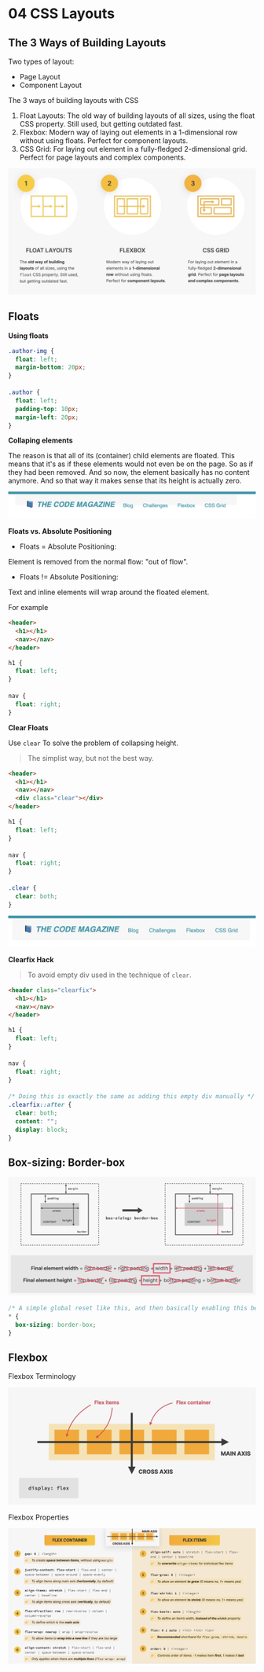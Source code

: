 # 04 CSS Layouts

## The 3 Ways of Building Layouts

Two types of layout:

- Page Layout
- Component Layout

The 3 ways of building layouts with CSS

1. Float Layouts: The old way of building layouts of all sizes, using the float CSS property. Still used, but getting outdated fast.
2. Flexbox: Modern way of laying out elements in a 1-dimensional row without using floats. Perfect for component layouts.
3. CSS Grid: For laying out element in a fully-fledged 2-dimensional grid. Perfect for page layouts and complex components.

![The 3 ways of building layouts with CSS](/starter/04-CSS-Layouts/img-notes/CSS_Layouts_Ways.png)

## Floats

<b>Using floats</b>

```css
.author-img {
  float: left;
  margin-bottom: 20px;
}

.author {
  float: left;
  padding-top: 10px;
  margin-left: 20px;
}
```

<b>Collaping elements</b>

The reason is that all of its (container) child elements are floated. This means that it's as if these elements would not even be on the page. So as if they had been removed. And so now, the element basically has no content anymore. And so that way it makes sense that its height is actually zero.

![Collaping height](/starter/04-CSS-Layouts/img-notes/Floats_Collapsing_Elements.png)

<b>Floats vs. Absolute Positioning</b>

- Floats = Absolute Positioning:

Element is removed from the normal flow: "out of flow".

- Floats != Absolute Positioning:

Text and inline elements will wrap around the floated element.

For example

```html
<header>
  <h1></h1>
  <nav></nav>
</header>
```

```css
h1 {
  float: left;
}

nav {
  float: right;
}
```

<b>Clear Floats</b>

Use `clear` To solve the problem of collapsing height.

> The simplist way, but not the best way.

```html
<header>
  <h1></h1>
  <nav></nav>
  <div class="clear"></div>
</header>
```

```css
h1 {
  float: left;
}

nav {
  float: right;
}

.clear {
  clear: both;
}
```

![Clear Floats](/starter/04-CSS-Layouts/img-notes/Clear_Floats.png)

<b>Clearfix Hack</b>

> To avoid empty div used in the technique of `clear`.

```html
<header class="clearfix">
  <h1></h1>
  <nav></nav>
</header>
```

```css
h1 {
  float: left;
}

nav {
  float: right;
}

/* Doing this is exactly the same as adding this empty div manually */
.clearfix::after {
  clear: both;
  content: "";
  display: block;
}
```

## Box-sizing: Border-box

![Box-sizing](/starter/04-CSS-Layouts/img-notes/Box-sizing.png)

```css
/* A simple global reset like this, and then basically enabling this better behaviour of the box model on every single element */
* {
  box-sizing: border-box;
}
```

## Flexbox

Flexbox Terminology

![Flexbox Terminology](/starter/04-CSS-Layouts/img-notes/Flexbox_Terminology.png)

Flexbox Properties

![Flexbox Properties](/starter/04-CSS-Layouts/img-notes/Flexbox_Properties.png)
